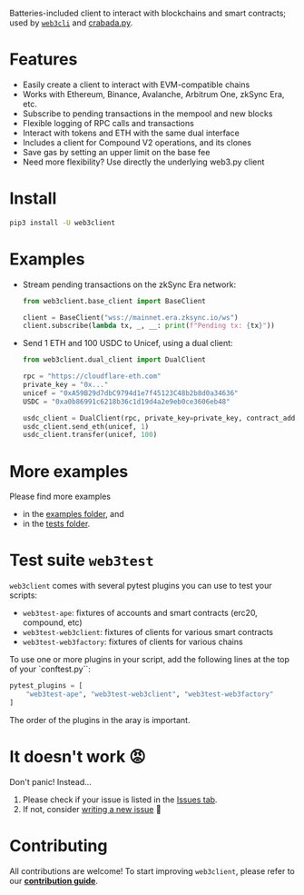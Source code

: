 Batteries-included client to interact with blockchains and smart contracts; used by [`web3cli`](https://github.com/coccoinomane/web3cli) and [crabada.py](https://github.com/coccoinomane/crabada.py).

# Features

- Easily create a client to interact with EVM-compatible chains
- Works with Ethereum, Binance, Avalanche, Arbitrum One, zkSync Era, etc.
- Subscribe to pending transactions in the mempool and new blocks
- Flexible logging of RPC calls and transactions
- Interact with tokens and ETH with the same dual interface
- Includes a client for Compound V2 operations, and its clones
- Save gas by setting an upper limit on the base fee
- Need more flexibility? Use directly the underlying web3.py client


# Install

```bash
pip3 install -U web3client
```

# Examples

- Stream pending transactions on the zkSync Era network:

   ```python
   from web3client.base_client import BaseClient
   
   client = BaseClient("wss://mainnet.era.zksync.io/ws")
   client.subscribe(lambda tx, _, __: print(f"Pending tx: {tx}"))
   ```

- Send 1 ETH and 100 USDC to Unicef, using a dual client:
   ```python
   from web3client.dual_client import DualClient
   
   rpc = "https://cloudflare-eth.com"
   private_key = "0x..."
   unicef = "0xA59B29d7dbC9794d1e7f45123C48b2b8d0a34636"
   USDC = "0xa0b86991c6218b36c1d19d4a2e9eb0ce3606eb48"

   usdc_client = DualClient(rpc, private_key=private_key, contract_address=USDC)
   usdc_client.send_eth(unicef, 1)
   usdc_client.transfer(unicef, 100)
   ```

# More examples

Please find more examples

- in the [examples folder](./examples), and
- in the [tests folder](./tests).


# Test suite `web3test`

`web3client` comes with several pytest plugins you can use to test your scripts:

- `web3test-ape`: fixtures of accounts and smart contracts (erc20, compound, etc)
- `web3test-web3client`: fixtures of clients for various smart contracts 
- `web3test-web3factory`: fixtures of clients for various chains

To use one or more plugins in your script, add the following lines at the top of your `conftest.py``:

```python
pytest_plugins = [
    "web3test-ape", "web3test-web3client", "web3test-web3factory"
]
```

The order of the plugins in the aray is important.

# It doesn't work 😡

Don't panic! Instead...

1. Please check if your issue is listed in the [Issues tab](https://github.com/coccoinomane/web3client/issues).
2. If not, consider [writing a new issue](https://github.com/coccoinomane/web3client/issues/new) 🙂

# Contributing

All contributions are welcome! To start improving `web3client`, please refer to our [__contribution guide__](./CONTRIBUTING.md).
